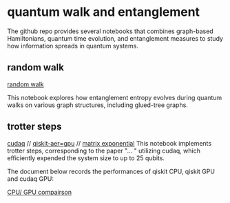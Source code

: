 # quantum walk and entanglement 

The github repo provides several notebooks that combines graph-based Hamiltonians, quantum time evolution, and entanglement measures to study how information spreads in quantum systems. 

## random walk 

[random walk](https://github.com/jonahso/quantum-walk-and-entanglement/blob/a3abb579f48e95c36719e9cfe3adbf52e8067be3/random_walk.ipynb) 

This notebook explores how entanglement entropy evolves during quantum walks on various graph structures, including glued-tree graphs. 

## trotter steps 

[cudaq](https://github.com/jonahso/quantum-walk-and-entanglement/blob/cf4706280908de568fc7fd238cd8d1a79b1e0c0b/trotter_steps_cudaq_edited.ipynb) 
// [qiskit-aer=gpu](https://github.com/jonahso/quantum-walk-and-entanglement/blob/dc17a037ce04b46b92eb0e7dc89eb6209a23f023/trotter_steps_qiskit.ipynb) 
// [matrix exponential](https://github.com/jonahso/quantum-walk-and-entanglement/blob/dc17a037ce04b46b92eb0e7dc89eb6209a23f023/entanglement_trotter_error.ipynb) 
This notebook implements trotter steps, corresponding to the paper "... " utilizing cudaq, which efficiently expended the system size to up to 25 qubits. 

The document below records the performances of qiskit CPU, qiskit GPU and cudaq GPU: 

[CPU/ GPU compairson](https://docs.google.com/document/d/19h4Z0-DiqDh6jvB_zOMiuUDnqxpCwPj00U1Lpo-U6t8/edit?usp=sharing) 
